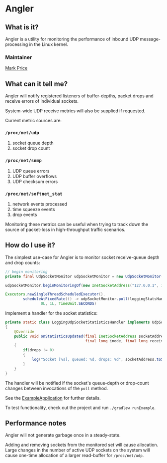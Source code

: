 # Angler

## What is it?

Angler is a utility for monitoring the performance of inbound UDP message-processing in the Linux kernel.

### Maintainer

[Mark Price](https://github.com/epickrram)


## What can it tell me?

Angler will notify registered listeners of buffer-depths, packet drops and receive errors of individual sockets.

System-wide UDP receive metrics will also be supplied if requested.


Current metric sources are:

### `/proc/net/udp`

1.   socket queue depth
2.   socket drop count

### `/proc/net/snmp`

1.   UDP queue errors
2.   UDP buffer overflows
3.   UDP checksum errors

### `/proc/net/softnet_stat`

1.   network events processed
2.   time squeeze events
3.   drop events


Monitoring these metrics can be useful when trying to track down the source of packet-loss in
high-throughput traffic scenarios.


## How do I use it?

The simplest use-case for Angler is to monitor socket receive-queue depth and drop counts:

```java
// begin monitoring
private final UdpSocketMonitor udpSocketMonitor = new UdpSocketMonitor(monitoringCallback);

udpSocketMonitor.beginMonitoringOf(new InetSocketAddress("127.0.0.1", 19889));

Executors.newSingleThreadScheduledExecutor().
        scheduleAtFixedRate(() -> udpSocketMonitor.poll(loggingStatsHandler),
                0L, 1L, TimeUnit.SECONDS)
```

Implement a handler for the socket statistics:

```java
private static class LoggingUdpSocketStatisticsHandler implements UdpSocketStatisticsHandler
{
    @Override
    public void onStatisticsUpdated(final InetSocketAddress socketAddress, final long socketIdentifier,
                                    final long inode, final long receiveQueueDepth, final long drops)
    {
        if(drops != 0)
        {
            log("Socket [%s], queued: %d, drops: %d", socketAddress.toString(), receiveQueueDepth, drops);
        }
    }
}
```

The handler will be notified if the socket's queue-depth or drop-count changes between invocations of the `poll` method.


See the
[ExampleApplication](https://github.com/epickrram/angler/blob/master/src/test/java/com/lmax/angler/monitoring/network/monitor/example/ExampleApplication.java)
for further details.


To test functionality, check out the project and run `./gradlew runExample`.


## Performance notes

Angler will not generate garbage once in a steady-state.

Adding and removing sockets from the monitored set will cause allocation.
Large changes in the number of active UDP sockets on the system will cause one-time allocation of a larger read-buffer for `/proc/net/udp`.